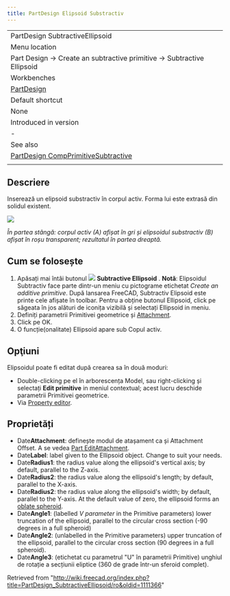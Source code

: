 ```yaml
---
title: PartDesign Elipsoid Substractiv
---
```

|  |
| --- |
| PartDesign SubtractiveEllipsoid |
| Menu location |
| Part Design → Create an subtractive primitive → Subtractive Ellipsoid |
| Workbenches |
| [PartDesign](/PartDesign_Workbench "PartDesign Workbench") |
| Default shortcut |
| None |
| Introduced in version |
| - |
| See also |
| [PartDesign CompPrimitiveSubtractive](/PartDesign_CompPrimitiveSubtractive "PartDesign CompPrimitiveSubtractive") |
|  |

## Descriere

Inserează un elipsoid substractiv în corpul activ. Forma lui este extrasă din solidul existent.

![](/images/PartDesign_SubtractiveEllipsoid_example.svg)

*În partea stângă: corpul activ (A) afișat în gri și elipsoidul substractiv (B) afișat în roșu transparent; rezultatul în partea dreaptă.*

## Cum se folosește

1. Apăsați mai întâi butonul ![](/images/PartDesign_SubtractiveEllipsoid.png) **Subtractive Ellipsoid** . **Notă**: Elipsoidul Subtractiv face parte dintr-un meniu cu pictograme etichetat *Create an additive primitive*. După lansarea FreeCAD, Subtractiv Elipsoid este printe cele afișate în toolbar. Pentru a obține butonul Ellipsoid, click pe săgeata în jos alături de iconița vizibilă și selectați Ellipsoid in meniu.
2. Definiți parametrii Primitivei geometrice și [Attachment](/Part_EditAttachment "Part EditAttachment").
3. Click pe OK.
4. O funcție(onalitate) Ellipsoid apare sub Copul activ.

## Opţiuni

Elipsoidul poate fi editat după crearea sa în două moduri:

* Double-clicking pe el în arborescența Model, sau right-clicking și selectați **Edit primitive** in meniul contextual; acest lucru deschide parametrii Primitivei geometrice.
* Via [Property editor](/Property_editor "Property editor").

## Proprietăți

* Date**Attachment**: definește modul de atașament ca și Attachment Offset. A se vedea [Part EditAttachment](/Part_EditAttachment "Part EditAttachment").
* Date**Label**: label given to the Ellipsoid object. Change to suit your needs.
* Date**Radius1**: the radius value along the ellipsoid's vertical axis; by default, parallel to the Z-axis.
* Date**Radius2**: the radius value along the ellipsoid's length; by default, parallel to the X-axis.
* Date**Radius2**: the radius value along the ellipsoid's width; by default, parallel to the Y-axis. At the default value of zero, the ellipsoid forms an [oblate spheroid](http://en.wikipedia.org/wiki/Oblate_spheroid).
* Date**Angle1**: (labelled *V parameter* in the Primitive parameters) lower truncation of the ellipsoid, parallel to the circular cross section (-90 degrees in a full spheroid)
* Date**Angle2**: (unlabelled in the Primitive parameters) upper truncation of the ellipsoid, parallel to the circular cross section (90 degrees in a full spheroid).
* Date**Angle3**: (etichetat cu parametrul "U" în parametrii Primitive) unghiul de rotație a secțiunii eliptice (360 de grade într-un sferoid complet).

Retrieved from "<http://wiki.freecad.org/index.php?title=PartDesign_SubtractiveEllipsoid/ro&oldid=1111366>"